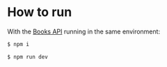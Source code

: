 # How to run

With the [Books API](https://github.com/lezojeda/books-api) running in the same environment:

```bash
$ npm i
```

```bash
$ npm run dev
```
